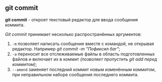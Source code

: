 ## git commit

**git commit** - откроет текстовый редактор для ввода сообщения коммита. 

*Git commit* принимает несколько распространённых аргументов:

1. `-m` позволяет написать сообщение вместе с командой, не открывая редактор. Например *git commit -m "Пофиксил баг"*;
2. `-a` переносит все отслеживаемые файлы в область подготовленных файлов и включает их в коммит *(позволяет пропустить git add перед коммитом)*;
3. `--amend` заменяет последний коммит новым изменённым коммитом, при неправильном наборе сообщения последнего коммита.
